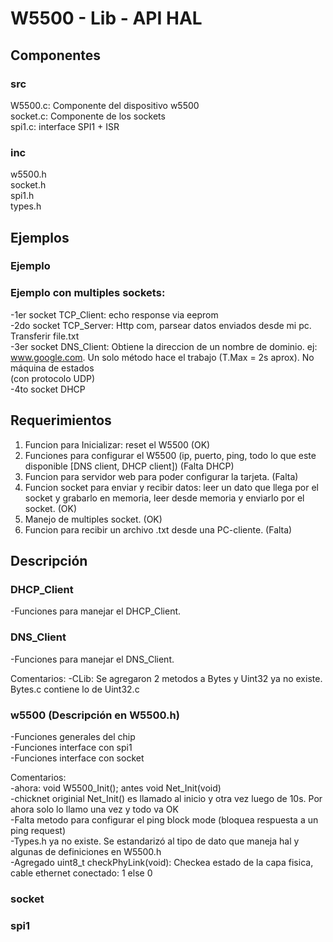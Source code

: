 # W5500 - Lib - API HAL  

## Componentes 

### src  
W5500.c: Componente del dispositivo w5500   
socket.c: Componente de los sockets   
spi1.c: interface SPI1 + ISR  

### inc  
w5500.h  
socket.h    
spi1.h  
types.h  


## Ejemplos  
### Ejemplo

### Ejemplo con multiples sockets:  
-1er socket TCP_Client: echo response via eeprom  
-2do socket TCP_Server: Http com, parsear datos enviados desde mi pc. Transferir file.txt    
-3er socket DNS_Client: Obtiene la direccion de un nombre de dominio. ej: www.google.com. Un solo método hace el trabajo (T.Max = 2s aprox). No máquina de estados  
						(con protocolo UDP)   
-4to socket DHCP  

## Requerimientos  
1. Funcion para Inicializar: reset el W5500 (OK)
2. Funciones para configurar el W5500 (ip, puerto, ping, todo lo que este disponible [DNS client, DHCP client]) (Falta DHCP)  
3. Funcion para servidor web para poder configurar la tarjeta. (Falta)
4. Funcion socket para enviar y recibir datos: leer un dato que llega por el socket y grabarlo en memoria, leer desde memoria y enviarlo por el socket. (OK)  
5. Manejo de multiples socket. (OK)    
6. Funcion para recibir un archivo .txt desde una PC-cliente. (Falta)       

## Descripción

### DHCP_Client
-Funciones para manejar el DHCP_Client.

### DNS_Client
-Funciones para manejar el DNS_Client.

Comentarios:
-CLib: Se agregaron 2 metodos a Bytes y Uint32 ya no existe. Bytes.c contiene lo de Uint32.c

### w5500 (Descripción en W5500.h)
-Funciones generales del chip  
-Funciones interface con spi1  
-Funciones interface con socket  

Comentarios:  
-ahora: void W5500_Init(); antes void Net_Init(void)  
-chicknet originial Net_Init() es llamado al inicio y otra vez luego de 10s. Por ahora solo lo llamo una vez y todo va OK    
-Falta metodo para configurar el ping block mode (bloquea respuesta a un ping request)  
-Types.h ya no existe. Se estandarizó al tipo de dato que maneja hal y algunas de definiciones en W5500.h  
-Agregado uint8_t checkPhyLink(void): Checkea estado de la capa fisica, cable ethernet conectado: 1 else 0

### socket    

### spi1     







